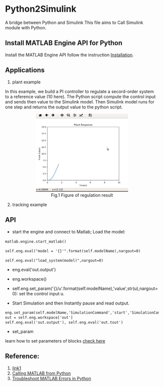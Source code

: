 # Python2Simulink
A bridge between Python and Simulink
This file aims to Call Simulink module with Python.

## Install MATLAB Engine API for Python

Install the MATLAB Engine API follow the instruction [Installation](https://www.mathworks.com/help/matlab/matlab_external/install-the-matlab-engine-for-python.html).

## Applications
1. plant example

In this example, we build a PI controller to regulate a secord-order system to a reference value (10 here). The Python script compute the control input and sends then value to the Simulink model. Then Simulink model runs for one step and returns the output value to the python script. 

<p align="center">
     <img src="Docs/plant.gif" alt="output_example" width="60%" height="60%">
     <br>Fig.1 Figure of regulation result
</p>

2. tracking example


## API
- start the engine and connect to Matlab; Load the model:

`matlab.engine.start_matlab()`

`self.eng.eval("model = '{}'".format(self.modelName),nargout=0)`

`self.eng.eval("load_system(model)",nargout=0)`

- eng.eval('out.output')

- eng.workspace()

- self.eng.set_param('{}/u'.format(self.modelName),'value',str(u),nargout=0): set the control input u.

- Start Simulation and then Instantly pause and read output.

```
eng.set_param(self.modelName,'SimulationCommand','start','SimulationCommand','pause',nargout=0)
out = self.eng.workspace['out']
self.eng.eval('out.output'), self.eng.eval('out.tout')
```

- set_param

learn how to set parameters of blocks [check here](https://www.mathworks.com/help/simulink/slref/set_param.html)

## Reference:
1. [link1](https://stackoverflow.com/questions/48864281/executing-step-by-step-a-simulink-model-from-python)
2. [Calling MATLAB from Python](https://www.mathworks.com/help/matlab/matlab-engine-for-python.html)
3. [Troubleshoot MATLAB Errors in Python](https://www.mathworks.com/help/matlab/matlab_external/troubleshoot-matlab-errors-in-python.html)
